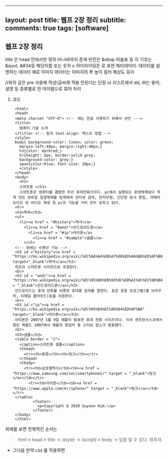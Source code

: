 
---
layout: post
title: 웹프 2장 정리 
subtitle: 
comments: true
tags: [software]
---

## 웹프 2장 정리


title 은 head 안에서만 정의
h1~h6까지 존재
빈칸은 &nbsp
따옴표 등 각 기호는 &quot, &#34등 해당이름 또는 숫자 o
하이라이팅은 <mark></mark>로 표현
메타데이터: 데이터를 설명하는 데이터 예로 이미지 데이터는 이미지의 폭 높이 컬러 해상도 등이 

//위의 글은 pre 사용해 작성(글씨체 적용 안된다는 단점 o)
리스트에서 dd, dt는  용어, 설명 등 종류별로 한 아이템으로 묶어 처리

1. 코드
  

      <!Doctype html>
        <html>
        <head>
        <meta charset "UTF-8"> <!-- 얘는 한글 사용하기 위해서 선언 --->
        <title>
          컴퓨터 기술 소개
        </title> <!-- 밑의 text-align: 텍스트 정렬 -->
        <style>
        body{ background-color: linen; color: green;
          margin-left:40px; margin-right:40px;}
          h3{color: darkred;}
          hr{height: 5px; border:solid grey;
          background-color: grey;}
          span{color:blue; font-size: 20px;}
          </style>
        </head>
        <body>
          <h1>
          스마트폰 </h1>
          스마트폰은 컴퓨터를 결합한 무선 휴대전화기이다. pc에서 실행되는 운영체제보다 작게 만든 모바일 운영체제를 탑재하여 인터넷 검색, 전자우편, 간단한 문서 편집, 카메라 오디오 및 비디오 재생 등 pc의 기능을 거의 모두 갖추고 있다.
        <hr>
        <h3>목차</h3>
        <ul>
          <li><a href = "#history">역사</a>
            <li><a href = "#andr">안드로이드폰</a>
              <li><a href = "#ip">아이폰</a>
                <li><a href = "#sample">샘플</a>
            </ul>
        <!-- 위에는 수평선 기능 -->
        <h3 id ="history"><a href = "https://ko.wikipedia.org/wiki/%EC%8A%A4%EB%A7%88%ED%8A%B8%ED%8F%B0" target="_blank">역사</a></h3>
        최초의 스마트폰 사이먼으로 추정된다.
        <br>
        <h3 id = "andr"><a href = "https://ko.wikipedia.org/wiki/%EC%95%88%EB%93%9C%EB%A1%9C%EC%9D%B4%EB%93%9C_(%EC%9A%B4%EC%98%81_%EC%B2%B4%EC%A0%9C)"target = "_blank">안드로이드폰</a></h3>
        안드로이드는 휴대 전화를 비롯한 휴대용 장치를 말한다. 표준 응용 프로그램(웹 브라우저, 이메일 클라우드)등을 지원한다.
        <br>
        <h3 id ="ip"><a href = "https://ko.wikipedia.org/wiki/%EC%95%84%EC%9D%B4%ED%8F%B0" target="_blank">아이폰</a></h3>
        아이폰은 2007년 1월 9일 애플이 발표한 휴대 전화 시리즈이다. 미국 샌프란시스코에서 열린 맥월드 2007에서 애플의 창업자 중 스티브 잡스가 발표했다.
        <br>
        <h3>샘플</h3>
        <table border = "1">
          <caption>스마트폰 샘플</caption>
          <thead>
            <tr><th>종류</th><th>링크</th></tr>
          </thead>
          <tbody>
            <tr><td>삼성갤럭시</td><td><a href = "https://www.samsung.com/sec/smartphones/" target = "_blank">링크</a></td></tr>
              <tr><td>아이폰</td><td><a href = "https://www.apple.com/kr/iphone/" target = "_blank">링크</a></td></tr>
        </table>
                <footer>
                  <p>Copyright @ 2020 Suyeon Kim.</p>
                </footer>
        </body>
        </html>

위에를 보면 전체적인 순서는 

> html-> head-> title -> (style) -> (script)-> body -> 임을 알 수 있다. 외우자.

- 그다음 만약 css 를 적용하면 <title> 밑에 <style> 을 작성하고 거기에 배경 색상과 글자 색상, 수평선, span등의 색상을 설정해 주면 된다.  

- 마지막으로 javascript 추가하면 script에 함수 추가, 이미지 추가(img id= "fig", **src = ""**는 ) 기본 틀인듯
- 이후에 css 쓰려면 <br>로 띄어쓰기 한거 <p>태그로 바꾸어 주면 될듯
